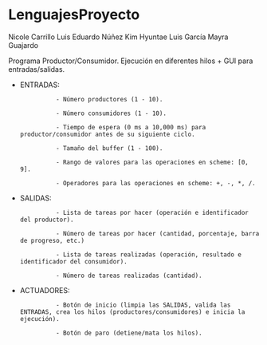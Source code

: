 # LenguajesProyecto
Nicole Carrillo
Luis Eduardo Núñez
Kim Hyuntae
Luis García
Mayra Guajardo


Programa Productor/Consumidor. Ejecución en diferentes hilos + GUI para entradas/salidas.

* ENTRADAS:

                - Número productores (1 - 10).

                - Número consumidores (1 - 10).

                - Tiempo de espera (0 ms a 10,000 ms) para productor/consumidor antes de su siguiente ciclo.

                - Tamaño del buffer (1 - 100).

                - Rango de valores para las operaciones en scheme: [0, 9].

                - Operadores para las operaciones en scheme: +, -, *, /.

* SALIDAS:

                - Lista de tareas por hacer (operación e identificador del productor).

                - Número de tareas por hacer (cantidad, porcentaje, barra de progreso, etc.)

                - Lista de tareas realizadas (operación, resultado e identificador del consumidor).

                - Número de tareas realizadas (cantidad).

* ACTUADORES:

                - Botón de inicio (limpia las SALIDAS, valida las ENTRADAS, crea los hilos (productores/consumidores) e inicia la ejecución).

                - Botón de paro (detiene/mata los hilos).

